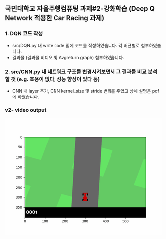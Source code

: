 ## 국민대학교 자율주행컴퓨팅 과제#2-강화학습 (Deep Q Network 적용한 Car Racing 과제)

### 1. DQN 코드 작성
 - src/DQN.py 내 write code 밑에 코드를 작성하였습니다. 각 버젼별로 첨부하였습니다.
 - 결과물 (결과물 비디오 및 Avgreturn graph) 첨부하였습니다.   

### 2. src/CNN.py 내 네트워크 구조를 변경시켜보면서 그 결과를 비교 분석 할 것 (e.g. 효용이 없다, 성능 향상이 있다 등)
 - CNN 내 layer 추가, CNN kernel_size 및 stride 변화를 주었고 상세 설명은 pdf에 하였습니다.
   
### v2- video output
![Video](https://github.com/kimmyeongjune/reinforcement_learning-HW2/blob/master/v2_video/car_racing_v2_30%2C000_first.gif?raw=true)
